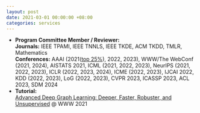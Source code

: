 ```yaml
---
layout: post
date: 2021-03-01 00:00:00 +08:00
categories: services
---
```

* **Program Committee Member / Reviewer:**  
**Journals:** IEEE TPAMI, IEEE TNNLS, IEEE TKDE, ACM TKDD, TMLR, Mathematics  
**Conferences:** AAAI (2021(<a href="https://aaai.org/Conferences/AAAI-21/wp-content/uploads/2021/05/AAAI-21-Program-Committee.pdf">top 25%</a>), 2022, 2023), WWW/The WebConf (2021, 2024), AISTATS 2021, ICML (2021, 2022, 2023), NeurIPS (2021, 2022, 2023), ICLR (2022, 2023, 2024), ICME (2022, 2023), IJCAI 2022, KDD (2022, 2023), LoG (2022, 2023), CVPR 2023, ICASSP 2023, ACL 2023, SDM 2024
* **Tutorial:**  
<a href="https://ai.tencent.com/ailab/ml/WWW-Deep-Graph-Learning.html">Advanced Deep Graph Learning: Deeper, Faster, Robuster, and Unsupervised</a> @ WWW 2021
